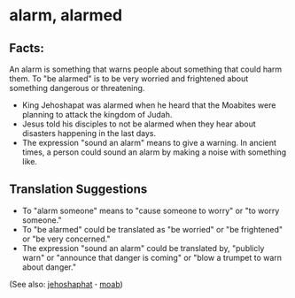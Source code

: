 # alarm, alarmed #

## Facts: ##

An alarm is something that warns people about something that could harm them.  To "be alarmed" is to be very worried and frightened about something dangerous or threatening.

* King Jehoshapat was alarmed when he heard that the Moabites were planning to attack the kingdom of Judah.
* Jesus told his disciples to not be alarmed when they hear about disasters happening in the last days.
* The expression "sound an alarm" means to give a warning. In ancient times, a person could sound an alarm by making a noise with something like.

## Translation Suggestions ##

* To "alarm someone" means to "cause someone to worry" or "to worry someone."
* To "be alarmed" could be translated as "be worried" or "be frightened" or "be very concerned."
* The expression "sound an alarm" could be translated by, "publicly warn" or "announce that danger is coming" or "blow a trumpet to warn about danger."

(See also: [jehoshaphat](../other/jehoshaphat.md) **·** [moab](../other/moab.md))

## 